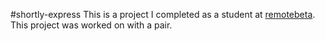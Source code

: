 #shortly-express
This is a project I completed as a student at [remotebeta](http://remotebeta.com). This project was worked on with a pair.